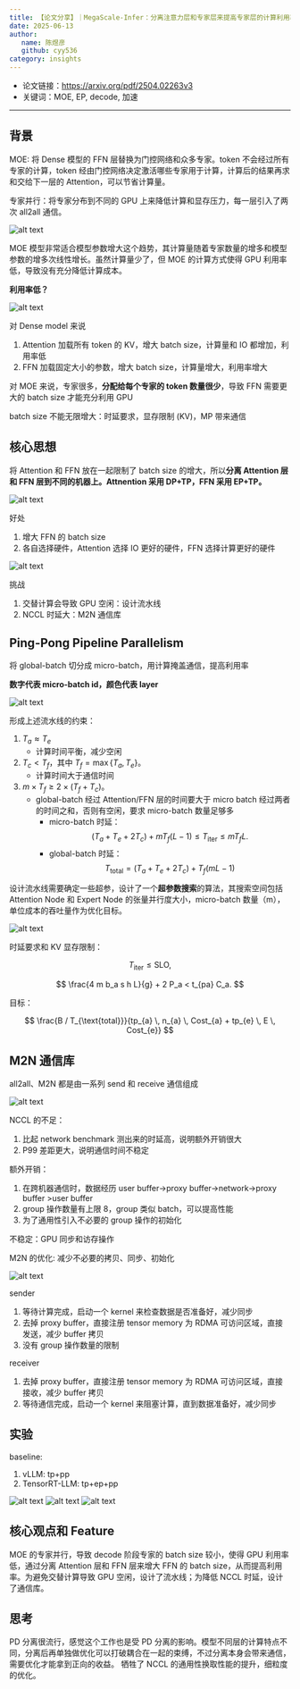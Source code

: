 ```yaml
---
title: 【论文分享】｜MegaScale-Infer：分离注意力层和专家层来提高专家层的计算利用率
date: 2025-06-13
author:
   name: 陈煜彦
   github: cyy536
category: insights
---
```


- 论文链接：https://arxiv.org/pdf/2504.02263v3
- 关键词：MOE, EP, decode, 加速
 <!-- more -->

---

## 背景

MOE: 将 Dense 模型的 FFN 层替换为门控网络和众多专家。token 不会经过所有专家的计算，token 经由门控网络决定激活哪些专家用于计算，计算后的结果再求和交给下一层的 Attention，可以节省计算量。

专家并行：将专家分布到不同的 GPU 上来降低计算和显存压力，每一层引入了两次 all2all 通信。

![alt text](../images/megascale-infer-paper-sharing/background.jpg)

MOE 模型非常适合模型参数增大这个趋势，其计算量随着专家数量的增多和模型参数的增多次线性增长。虽然计算量少了，但 MOE 的计算方式使得 GPU 利用率低，导致没有充分降低计算成本。

**利用率低？**

![alt text](../images/megascale-infer-paper-sharing/utilization.jpg)

对 Dense model 来说

1. Attention 加载所有 token 的 KV，增大 batch size，计算量和 IO 都增加，利用率低
2. FFN 加载固定大小的参数，增大 batch size，计算量增大，利用率增大

对 MOE 来说，专家很多，**分配给每个专家的 token 数量很少**，导致 FFN 需要更大的 batch size 才能充分利用 GPU

batch size 不能无限增大：时延要求，显存限制 (KV)，MP 带来通信

## 核心思想

将 Attention 和 FFN 放在一起限制了 batch size 的增大，所以**分离 Attention 层和 FFN 层到不同的机器上。Attnention 采用 DP+TP，FFN 采用 EP+TP。**

![alt text](../images/megascale-infer-paper-sharing/architecture.jpg)

好处

1. 增大 FFN 的 batch size
2. 各自选择硬件，Attention 选择 IO 更好的硬件，FFN 选择计算更好的硬件

![alt text](../images/megascale-infer-paper-sharing/hardware.jpg)

挑战

1. 交替计算会导致 GPU 空闲：设计流水线
2. NCCL 时延大：M2N 通信库

## Ping-Pong Pipeline Parallelism

将 global-batch 切分成 micro-batch，用计算掩盖通信，提高利用率

**数字代表 micro-batch id，颜色代表 layer**

![alt text](../images/megascale-infer-paper-sharing/pipeline.jpg)

形成上述流水线的约束：

1. $T_a\approx T_e$
   - 计算时间平衡，减少空闲
2. $T_c < T_f$，其中 $T_f = \max\{T_a, T_e\}$。
   - 计算时间大于通信时间
3. $m \times T_f \geq 2 \times (T_f + T_c)$。
   - global-batch 经过 Attention/FFN 层的时间要大于 micro batch 经过两者的时间之和，否则有空闲，要求 micro-batch 数量足够多
      - micro-batch 时延：
        $$(T_a + T_e + 2T_c) + m T_f (L - 1) \leq T_{\text{iter}} \leq m T_f L.$$
      - global-batch 时延：
        $$T_{\text{total}} = (T_a + T_e + 2T_c) + T_f (mL - 1)$$

设计流水线需要确定一些超参，设计了一个**超参数搜索**的算法，其搜索空间包括 Attention Node 和 Expert Node 的张量并行度大小，micro-batch 数量（m），单位成本的吞吐量作为优化目标。

![alt text](../images/megascale-infer-paper-sharing/searching.jpg)

时延要求和 KV 显存限制：

$$
T_{\text{iter}} \leq \text{SLO},
$$

$$
\frac{4 m b_a s h L}{g} + 2 P_a < t_{pa} C_a.
$$

目标：

$$
\frac{B / T_{\text{total}}}{tp_{a} \, n_{a} \, Cost_{a} + tp_{e} \, E \, Cost_{e}}
$$

## M2N 通信库

all2all、M2N 都是由⼀系列 send 和 receive 通信组成

![alt text](../images/megascale-infer-paper-sharing/benchmark.jpg)

NCCL 的不足：

1. 比起 network benchmark 测出来的时延高，说明额外开销很大
2. P99 差距更大，说明通信时间不稳定

额外开销：

1. 在跨机器通信时，数据经历 user buffer->proxy buffer->network->proxy buffer >user buffer
2. group 操作数量有上限 8，group 类似 batch，可以提高性能
3. 为了通用性引入不必要的 group 操作的初始化

不稳定：GPU 同步和访存操作

M2N 的优化: 减少不必要的拷贝、同步、初始化

![alt text](../images/megascale-infer-paper-sharing/sender_receiver.jpg)

sender

1. 等待计算完成，启动一个 kernel 来检查数据是否准备好，减少同步
2. 去掉 proxy buffer，直接注册 tensor memory 为 RDMA 可访问区域，直接发送，减少 buffer 拷贝
3. 没有 group 操作数量的限制

receiver

1. 去掉 proxy buffer，直接注册 tensor memory 为 RDMA 可访问区域，直接接收，减少 buffer 拷贝
2. 等待通信完成，启动⼀个 kernel 来阻塞计算，直到数据准备好，减少同步

## 实验

baseline:

1. vLLM: tp+pp
2. TensorRT-LLM: tp+ep+pp

![alt text](../images/megascale-infer-paper-sharing/throughput.jpg)
![alt text](../images/megascale-infer-paper-sharing/latency-data.jpg)
![alt text](../images/megascale-infer-paper-sharing/latency-num.jpg)

## 核心观点和 Feature

MOE 的专家并行，导致 decode 阶段专家的 batch size 较小，使得 GPU 利用率低，通过分离 Attention 层和 FFN 层来增大 FFN 的 batch size，从而提高利用率。为避免交替计算导致 GPU 空闲，设计了流水线；为降低 NCCL 时延，设计了通信库。

## 思考

PD 分离很流行，感觉这个工作也是受 PD 分离的影响。模型不同层的计算特点不同，分离后再单独做优化可以打破耦合在⼀起的束缚，不过分离本身会带来通信，需要优化才能拿到正向的收益。 牺牲了 NCCL 的通用性换取性能的提升，细粒度的优化。
